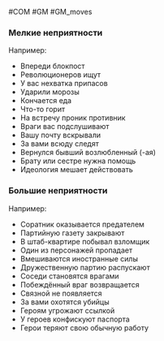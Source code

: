 #COM  #GM #GM_moves 

### Мелкие неприятности
Например:
- Впереди блокпост
- Революционеров ищут
- У вас нехватка припасов
- Ударили морозы
- Кончается еда
- Что-то горит
- На встречу проник противник
- Враги вас подслушивают
- Вашу почту вскрывали
- За вами всюду следят
- Вернулся бывший возлюбленный (-ая)
- Брату или сестре нужна помощь
- Идеология мешает действовать

### Большие неприятности
Например:
- Соратник оказывается предателем
- Партийную газету закрывают
- В штаб-квартире побывал взломщик
- Один из персонажей пропадает
- Вмешиваются иностранные силы
- Дружественную партию распускают
- Соседи становятся врагами
- Побеждённый враг возвращается
- Связной не появляется
- За вами охотятся убийцы
- Героям угрожают ссылкой
- У героев конфискуют паспорта
- Герои теряют свою обычную работу
